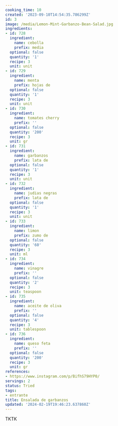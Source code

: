 ```yaml
---
cooking_time: 10
created: '2023-09-10T14:54:35.786299Z'
id: 3
image: /media/Lemon-Mint-Garbanzo-Bean-Salad.jpg
ingredients:
- id: 728
  ingredient:
    name: cebolla
    prefix: media
  optional: false
  quantity: '1'
  recipe: 3
  unit: unit
- id: 729
  ingredient:
    name: menta
    prefix: hojas de
  optional: false
  quantity: '1'
  recipe: 3
  unit: unit
- id: 730
  ingredient:
    name: tomates cherry
    prefix: ''
  optional: false
  quantity: '200'
  recipe: 3
  unit: gr
- id: 731
  ingredient:
    name: garbanzos
    prefix: lata de
  optional: false
  quantity: '1'
  recipe: 3
  unit: unit
- id: 732
  ingredient:
    name: judias negras
    prefix: lata de
  optional: false
  quantity: '1'
  recipe: 3
  unit: unit
- id: 733
  ingredient:
    name: limon
    prefix: zumo de
  optional: false
  quantity: '60'
  recipe: 3
  unit: ml
- id: 734
  ingredient:
    name: vinagre
    prefix: ''
  optional: false
  quantity: '2'
  recipe: 3
  unit: teaspoon
- id: 735
  ingredient:
    name: aceite de oliva
    prefix: ''
  optional: false
  quantity: '4'
  recipe: 3
  unit: tablespoon
- id: 736
  ingredient:
    name: queso feta
    prefix: ''
  optional: false
  quantity: '200'
  recipe: 3
  unit: gr
references:
- https://www.instagram.com/p/BifhS79HYP0/
servings: 2
status: Tried
tags:
- entrante
title: Ensalada de garbanzos
updated: '2024-02-19T19:46:23.637860Z'
---
```

TKTK

